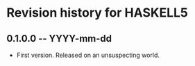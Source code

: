 # Revision history for HASKELL5

## 0.1.0.0 -- YYYY-mm-dd

* First version. Released on an unsuspecting world.

